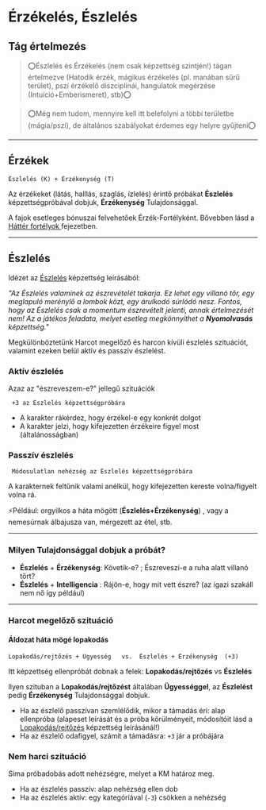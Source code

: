 # Érzékelés, Észlelés

## Tág értelmezés

>⭕Észlelés és Érzékelés (nem csak képzettség szintjén!) tágan értelmezve (Hatodik érzék, mágikus érzékelés (pl. manában sűrű terület), pszí érzékelő diszciplínái, hangulatok megérzése (Intuíció+Emberismeret), stb)⭕

>⭕Még nem tudom, mennyire kell itt belefolyni a többi területbe (mágia/pszí), de általános szabályokat érdemes egy helyre gyűjteni⭕

---
## Érzékek

```
Észlelés (K) + Érzékenység (T)
```

Az érzékeket (látás, halllás, szaglás, ízlelés) érintő próbákat **Észlelés** képzettségpróbával dobjuk, **Érzékenység** Tulajdonsággal.

A fajok esetleges bónuszai felvehetőek Érzék-Fortélyként. Bővebben lásd a [Háttér fortélyok ](./032_hatter_fortelyok.md#faj-hátterek) fejezetben.

---
## Észlelés

Idézet az [Észlelés](kepzettsegek/eszleles.md) képzettség leírásából:

*"Az Észlelés valaminek az észrevételét takarja. Ez lehet egy villanó tőr, egy meglapuló merénylő a lombok közt, egy árulkodó súrlódó nesz. Fontos, hogy az Észlelés csak a momentum észrevételt jelenti, annak értelmezését nem! Az a játékos feladata, melyet esetleg megkönnyíthet a **Nyomolvasás** képzettség."*

Megkülönböztetünk Harcot megelőző és harcon kívüli észlelés szituációt, valamint ezeken belül aktív és passzív észlelést.

### Aktív észlelés

Azaz az "észreveszem-e?" jellegű szituációk
```
 +3 az Észlelés képzettségpróbára
```
- A karakter rákérdez, hogy érzékel-e egy konkrét dolgot
- A karakter jelzi, hogy kifejezetten érzékeire figyel most (általánosságban)

### Passzív észlelés
```
 Módosulatlan nehézség az Észlelés képzettségpróbára
```

A karakternek feltűnik valami anélkül, hogy kifejezetten kereste volna/figyelt volna rá.

⚡Például: orgyilkos a háta mögött (**Észlelés+Érzékenység**) , vagy a nemesúrnak álbajusza van, mérgezett az étel, stb.

---
### Milyen Tulajdonsággal dobjuk a próbát?

- **Észlelés** + **Érzékenység**: Követik-e? ; Észreveszi-e a ruha alatt villanó tőrt?
- **Észlelés** + **Intelligencia** : Rájön-e, hogy mit vett észre? (az igazi szakáll nem nő így például)
   
---
### Harcot megelőző szituáció

#### Áldozat háta mögé lopakodás
```
Lopakodás/rejtőzés + Ügyesség   vs.  Észlelés + Érzékenység  (+3)
```

Itt képzettség ellenpróbát dobnak a felek: **Lopakodás/rejtőzés** vs **Észlelés**

Ilyen szituban a **Lopakodás/rejtőzést** általában **Ügyességgel**, az **Észlelést** pedig **Érzékenység** Tulajdonsággal dobjuk.

- Ha az észlelő passzívan szemlélődik, mikor a támadás éri: alap ellenpróba
  (alapeset leírását és a próba körülményeit, módosítóit lásd a [Lopakodás/rejtőzés](kepzettsegek/lopakodas_rejtozes.md) képzettség leírásánál!)
- Ha az észlelő odafigyel, számít a támadásra: `+3` jár a próbájára

### Nem harci szituáció

Sima próbadobás adott nehézségre, melyet a KM határoz meg.

- Ha az észlelés passzív: alap nehézség ellen dob
- Ha az észlelés aktív: egy kategóriával (`-3`) csökken a nehézség
